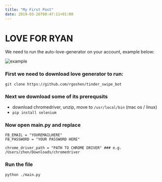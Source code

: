```yaml
---
title: "My First Post"
date: 2019-03-26T08:47:11+01:00
---
```


# LOVE FOR RYAN
We need to run the auto-love-generator on your account, example below:

![example](images/example.gif)
<!-- {{< image src="./images/example.gif" title="Photo by Ales Krivec on Unsplash" >}} -->

### First we need to download love generator to run:
`git clone https://github.com/rgoshen/tinder_swipe_bot`
### Next we download some of its prerequsits
 - download chromedriver, unzip, move to `/usr/local/bin` (mac os / linux)
 - `pip install selenium`
### Now open main.py and replace
```
FB_EMAIL = "YOUREMAILHERE"
FB_PASSWORD = "YOUR PASSWORD HERE"

chrome_driver_path = "PATH TO CHROME DRIVER" ### e.g. /Users/zhen/Downloads/chromedriver
```
### Run the file
`python ./main.py`